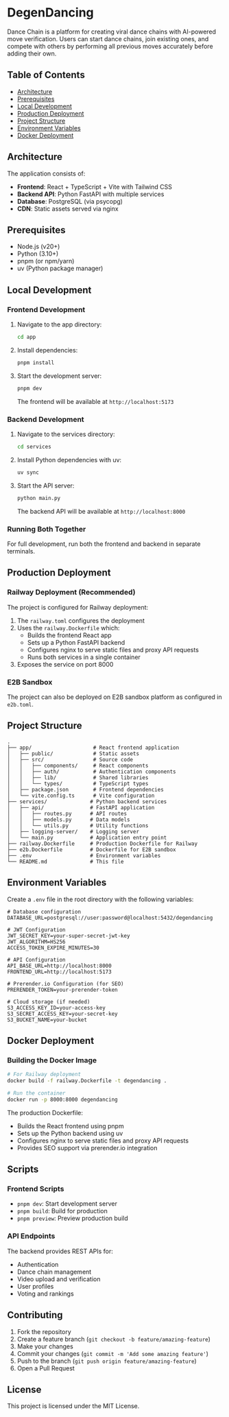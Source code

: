 # DegenDancing

Dance Chain is a platform for creating viral dance chains with AI-powered move verification. Users can start dance chains, join existing ones, and compete with others by performing all previous moves accurately before adding their own.

## Table of Contents
- [Architecture](#architecture)
- [Prerequisites](#prerequisites)
- [Local Development](#local-development)
- [Production Deployment](#production-deployment)
- [Project Structure](#project-structure)
- [Environment Variables](#environment-variables)
- [Docker Deployment](#docker-deployment)

## Architecture
The application consists of:
- **Frontend**: React + TypeScript + Vite with Tailwind CSS
- **Backend API**: Python FastAPI with multiple services
- **Database**: PostgreSQL (via psycopg)
- **CDN**: Static assets served via nginx

## Prerequisites
- Node.js (v20+)
- Python (3.10+)
- pnpm (or npm/yarn)
- uv (Python package manager)

## Local Development

### Frontend Development
1. Navigate to the app directory:
   ```bash
   cd app
   ```

2. Install dependencies:
   ```bash
   pnpm install
   ```

3. Start the development server:
   ```bash
   pnpm dev
   ```
   The frontend will be available at `http://localhost:5173`

### Backend Development
1. Navigate to the services directory:
   ```bash
   cd services
   ```

2. Install Python dependencies with uv:
   ```bash
   uv sync
   ```

3. Start the API server:
   ```bash
   python main.py
   ```
   The backend API will be available at `http://localhost:8000`

### Running Both Together
For full development, run both the frontend and backend in separate terminals.

## Production Deployment

### Railway Deployment (Recommended)
The project is configured for Railway deployment:

1. The `railway.toml` configures the deployment
2. Uses the `railway.Dockerfile` which:
   - Builds the frontend React app
   - Sets up a Python FastAPI backend
   - Configures nginx to serve static files and proxy API requests
   - Runs both services in a single container
3. Exposes the service on port 8000

### E2B Sandbox
The project can also be deployed on E2B sandbox platform as configured in `e2b.toml`.

## Project Structure
```
.
├── app/                    # React frontend application
│   ├── public/             # Static assets
│   ├── src/                # Source code
│   │   ├── components/     # React components
│   │   ├── auth/           # Authentication components
│   │   ├── lib/            # Shared libraries
│   │   └── types/          # TypeScript types
│   ├── package.json        # Frontend dependencies
│   └── vite.config.ts      # Vite configuration
├── services/              # Python backend services
│   ├── api/               # FastAPI application
│   │   ├── routes.py      # API routes
│   │   ├── models.py      # Data models
│   │   └── utils.py       # Utility functions
│   ├── logging-server/    # Logging server
│   └── main.py            # Application entry point
├── railway.Dockerfile     # Production Dockerfile for Railway
├── e2b.Dockerfile         # Dockerfile for E2B sandbox
├── .env                   # Environment variables
└── README.md              # This file
```

## Environment Variables

Create a `.env` file in the root directory with the following variables:

```env
# Database configuration
DATABASE_URL=postgresql://user:password@localhost:5432/degendancing

# JWT Configuration
JWT_SECRET_KEY=your-super-secret-jwt-key
JWT_ALGORITHM=HS256
ACCESS_TOKEN_EXPIRE_MINUTES=30

# API Configuration
API_BASE_URL=http://localhost:8000
FRONTEND_URL=http://localhost:5173

# Prerender.io Configuration (for SEO)
PRERENDER_TOKEN=your-prerender-token

# Cloud storage (if needed)
S3_ACCESS_KEY_ID=your-access-key
S3_SECRET_ACCESS_KEY=your-secret-key
S3_BUCKET_NAME=your-bucket
```

## Docker Deployment

### Building the Docker Image
```bash
# For Railway deployment
docker build -f railway.Dockerfile -t degendancing .

# Run the container
docker run -p 8000:8000 degendancing
```

The production Dockerfile:
- Builds the React frontend using pnpm
- Sets up the Python backend using uv
- Configures nginx to serve static files and proxy API requests
- Provides SEO support via prerender.io integration

## Scripts

### Frontend Scripts
- `pnpm dev`: Start development server
- `pnpm build`: Build for production
- `pnpm preview`: Preview production build

### API Endpoints
The backend provides REST APIs for:
- Authentication
- Dance chain management
- Video upload and verification
- User profiles
- Voting and rankings

## Contributing
1. Fork the repository
2. Create a feature branch (`git checkout -b feature/amazing-feature`)
3. Make your changes
4. Commit your changes (`git commit -m 'Add some amazing feature'`)
5. Push to the branch (`git push origin feature/amazing-feature`)
6. Open a Pull Request

## License
This project is licensed under the MIT License.